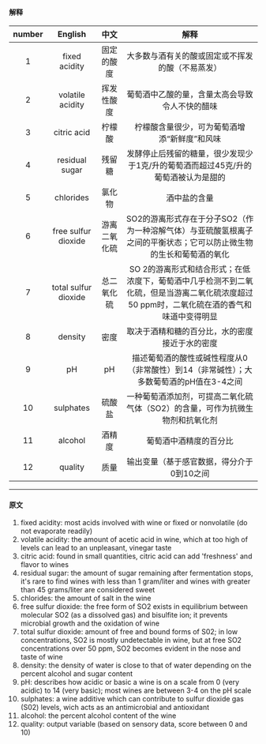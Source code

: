 #### 解释
number | English | 中文 | 解释
:-: | :-: | :-: | :-:
1 | fixed acidity |固定的酸度 | 大多数与酒有关的酸或固定或不挥发的酸（不易蒸发）
2 | volatile acidity |挥发性酸度 | 葡萄酒中乙酸的量，含量太高会导致令人不快的醋味
3 | citric acid | 柠檬酸 | 柠檬酸含量很少，可为葡萄酒增添“新鲜度”和风味
4 | residual sugar | 残留糖 | 发酵停止后残留的糖量，很少发现少于1克/升的葡萄酒而超过45克/升的葡萄酒被认为是甜的
5 | chlorides | 氯化物 | 酒中盐的含量
6 | free sulfur dioxide | 游离二氧化硫 | SO2的游离形式存在于分子SO2（作为一种溶解气体）与亚硫酸氢根离子之间的平衡状态；它可以防止微生物的生长和葡萄酒的氧化
7 | total sulfur dioxide | 总二氧化硫 | SO 2的游离形式和结合形式；在低浓度下，葡萄酒中几乎检测不到二氧化硫，但是当游离二氧化硫浓度超过50 ppm时，二氧化硫在酒的香气和味道中变得明显
8 | density | 密度 | 取决于酒精和糖的百分比，水的密度接近于水的密度
9 | pH | pH | 描述葡萄酒的酸性或碱性程度从0（非常酸性）到14（非常碱性）；大多数葡萄酒的pH值在3-4之间
10 | sulphates | 硫酸盐 | 一种葡萄酒添加剂，可提高二氧化硫气体（SO2）的含量，可作为抗微生物剂和抗氧化剂
11 | alcohol | 酒精度 | 葡萄酒中酒精度的百分比
12 | quality | 质量 | 输出变量（基于感官数据，得分介于0到10之间
---
#### 原文
1. fixed acidity: most acids involved with wine or fixed or nonvolatile (do not evaporate readily)
2. volatile acidity: the amount of acetic acid in wine, which at too high of levels can lead to an unpleasant, vinegar taste
3. citric acid: found in small quantities, citric acid can add 'freshness' and flavor to wines
4. residual sugar: the amount of sugar remaining after fermentation stops, it's rare to find wines with less than 1 gram/liter and wines with greater than 45 grams/liter are considered sweet
5. chlorides: the amount of salt in the wine
6. free sulfur dioxide: the free form of SO2 exists in equilibrium between molecular SO2 (as a dissolved gas) and bisulfite ion; it prevents microbial growth and the oxidation of wine
7. total sulfur dioxide: amount of free and bound forms of S02; in low concentrations, SO2 is mostly undetectable in wine, but at free SO2 concentrations over 50 ppm, SO2 becomes evident in the nose and taste of wine
8. density: the density of water is close to that of water depending on the percent alcohol and sugar content
9. pH: describes how acidic or basic a wine is on a scale from 0 (very acidic) to 14 (very basic); most wines are between 3-4 on the pH scale
10. sulphates: a wine additive which can contribute to sulfur dioxide gas (S02) levels, wich acts as an antimicrobial and antioxidant
11. alcohol: the percent alcohol content of the wine
12. quality: output variable (based on sensory data, score between 0 and 10)